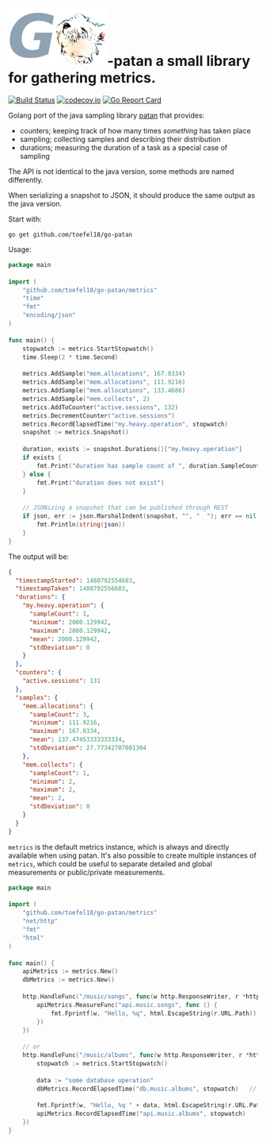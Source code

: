 # ![patan-logo](go-patan.png)-patan a small library for gathering metrics.

[![Build Status](https://travis-ci.org/toefel18/go-patan.svg?branch=master)](https://travis-ci.org/toefel18/go-patan) [![codecov.io](https://codecov.io/github/toefel18/go-patan/coverage.svg?branch=master "coverage")](https://codecov.io/github/toefel18/go-patan) [![Go Report Card](https://goreportcard.com/badge/github.com/toefel18/go-patan)](https://goreportcard.com/report/github.com/toefel18/go-patan)

Golang port of the java sampling library [patan](https://github.com/toefel18/patan) that provides:
  - counters; keeping track of how many times *something* has taken place
  - sampling; collecting samples and describing their distribution
  - durations; measuring the duration of a task as a special case of sampling

The API is not identical to the java version, some methods are named differently.

When serializing a snapshot to JSON, it should produce the same output as the java version.

Start with:
```
go get github.com/toefel18/go-patan
```

Usage:
```go
package main

import (
    "github.com/toefel18/go-patan/metrics"
    "time"
    "fmt"
    "encoding/json"
)

func main() {
    stopwatch := metrics.StartStopwatch()
    time.Sleep(2 * time.Second)

    metrics.AddSample("mem.allocations", 167.0334)
    metrics.AddSample("mem.allocations", 111.9216)
    metrics.AddSample("mem.allocations", 133.4686)
    metrics.AddSample("mem.collects", 2)
    metrics.AddToCounter("active.sessions", 132)
    metrics.DecrementCounter("active.sessions")
    metrics.RecordElapsedTime("my.heavy.operation", stopwatch)   
    snapshot := metrics.Snapshot()                               

    duration, exists := snapshot.Durations()["my.heavy.operation"]
    if exists {
        fmt.Print("duration has sample count of ", duration.SampleCount()) // samplecount = 1
    } else {
        fmt.Print("duration does not exist")
    }

    // JSONizing a snapshot that can be published through REST
    if json, err := json.MarshalIndent(snapshot, "", "  "); err == nil {
        fmt.Println(string(json))
    }
}
```
The output will be:
```json
{
  "timestampStarted": 1480792554683,
  "timestampTaken": 1480792556683,
  "durations": {
    "my.heavy.operation": {
      "sampleCount": 1,
      "minimum": 2000.129942,
      "maximum": 2000.129942,
      "mean": 2000.129942,
      "stdDeviation": 0
    }
  },
  "counters": {
    "active.sessions": 131
  },
  "samples": {
    "mem.allocations": {
      "sampleCount": 3,
      "minimum": 111.9216,
      "maximum": 167.0334,
      "mean": 137.47453333333334,
      "stdDeviation": 27.77342707001304
    },
    "mem.collects": {
      "sampleCount": 1,
      "minimum": 2,
      "maximum": 2,
      "mean": 2,
      "stdDeviation": 0
    }
  }
}
```

`metrics` is the default metrics instance, which is always and directly available when using patan. It's also possible to create multiple
instances of `metrics`, which could be useful to separate detailed and global measurements or public/private measurements. 

```go
package main

import (
    "github.com/toefel18/go-patan/metrics"
    "net/http"
    "fmt"
    "html"
)

func main() {
    apiMetrics := metrics.New()
    dbMetrics := metrics.New()
    
    http.HandleFunc("/music/songs", func(w http.ResponseWriter, r *http.Request) {
        apiMetrics.MeasureFunc("api.music.songs", func () {
    	    fmt.Fprintf(w, "Hello, %q", html.EscapeString(r.URL.Path))
        })
    })
    
    // or
    http.HandleFunc("/music/albums", func(w http.ResponseWriter, r *http.Request) {
        stopwatch := metrics.StartStopwatch()
        
        data := "some database operation"
        dbMetrics.RecordElapsedTime("db.music.albums", stopwatch)   // stopwatch is not bound to a specific instance!
                    
    	fmt.Fprintf(w, "Hello, %q " + data, html.EscapeString(r.URL.Path))    	
    	apiMetrics.RecordElapsedTime("api.music.albums", stopwatch)
    })  
}

```
